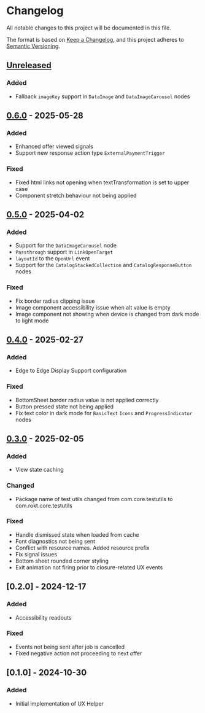 <!-- markdownlint-disable MD024 -->

# Changelog

All notable changes to this project will be documented in this file.

The format is based on [Keep a Changelog](https://keepachangelog.com/en/1.1.0/),
and this project adheres to [Semantic Versioning](https://semver.org/spec/v2.0.0.html).

## [Unreleased]

### Added

- Fallback `imageKey` support in `DataImage` and `DataImageCarousel` nodes

## [0.6.0] - 2025-05-28

### Added

- Enhanced offer viewed signals
- Support new response action type `ExternalPaymentTrigger`

### Fixed

- Fixed html links not opening when textTransformation is set to upper case
- Component stretch behaviour not being applied

## [0.5.0] - 2025-04-02

### Added

- Support for the `DataImageCarousel` node
- `Passthrough` support in `LinkOpenTarget`
- `layoutId` to the `OpenUrl` event
- Support for the `CatalogStackedCollection` and `CatalogResponseButton` nodes

### Fixed

- Fix border radius clipping issue
- Image component accessibility issue when alt value is empty
- Image component not showing when device is changed from dark mode to light mode

## [0.4.0] - 2025-02-27

### Added

- Edge to Edge Display Support configuration

### Fixed

- BottomSheet border radius value is not applied correctly
- Button pressed state not being applied
- Fix text color in dark mode for `BasicText` `Icons` and `ProgressIndicator` nodes

## [0.3.0] - 2025-02-05

### Added

- View state caching

### Changed

- Package name of test utils changed from com.core.testutils to com.rokt.core.testutils

### Fixed

- Handle dismissed state when loaded from cache
- Font diagnostics not being sent
- Conflict with resource names. Added resource prefix
- Fix signal issues
- Bottom sheet rounded corner styling
- Exit animation not firing prior to closure-related UX events

## [0.2.0] - 2024-12-17

### Added

- Accessibility readouts

### Fixed

- Events not being sent after job is cancelled
- Fixed negative action not proceeding to next offer

## [0.1.0] - 2024-10-30

### Added

- Initial implementation of UX Helper

[unreleased]: https://github.com/ROKT/rokt-ux-helper-android/compare/0.6.0...HEAD
[0.6.0]: https://github.com/ROKT/rokt-ux-helper-android/compare/0.5.0...0.6.0
[0.5.0]: https://github.com/ROKT/rokt-ux-helper-android/compare/0.4.0...0.5.0
[0.4.0]: https://github.com/ROKT/rokt-ux-helper-android/compare/0.3.0...0.4.0
[0.3.0]: https://github.com/ROKT/rokt-ux-helper-android/compare/f3489d36b16268fe284acf868f3c147b96c0adb7...0.3.0
